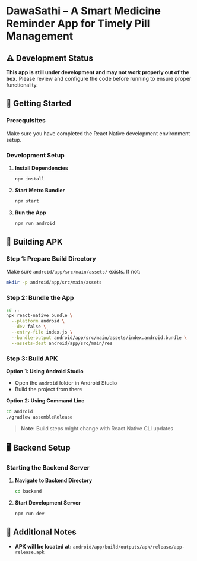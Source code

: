 # DawaSathi – A Smart Medicine Reminder App for Timely Pill Management

## ⚠️ Development Status

**This app is still under development and may not work properly out of the box.** Please review and configure the code before running to ensure proper functionality.

## 🚀 Getting Started

### Prerequisites
Make sure you have completed the React Native development environment setup.

### Development Setup

1. **Install Dependencies**
   ```bash
   npm install
   ```

2. **Start Metro Bundler**
   ```bash
   npm start
   ```

3. **Run the App**
   ```bash
   npm run android
   ```

## 📱 Building APK

### Step 1: Prepare Build Directory
Make sure `android/app/src/main/assets/` exists. If not:
```bash
mkdir -p android/app/src/main/assets
```

### Step 2: Bundle the App
```bash
cd ..
npx react-native bundle \
  --platform android \
  --dev false \
  --entry-file index.js \
  --bundle-output android/app/src/main/assets/index.android.bundle \
  --assets-dest android/app/src/main/res
```

### Step 3: Build APK

**Option 1: Using Android Studio**
- Open the `android` folder in Android Studio
- Build the project from there

**Option 2: Using Command Line**
```bash
cd android
./gradlew assembleRelease
```

> **Note:** Build steps might change with React Native CLI updates

## 🖥️ Backend Setup

### Starting the Backend Server

1. **Navigate to Backend Directory**
   ```bash
   cd backend
   ```

2. **Start Development Server**
   ```bash
   npm run dev
   ```

## 📝 Additional Notes

- **APK will be located at:** `android/app/build/outputs/apk/release/app-release.apk`